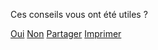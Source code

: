 <div data-controller="switch feedback plausible" 
    data-switch-delay-value="500" 
    data-action="
        switch:switched->feedback#focusIfVisible 
        feedback:sent->switch#switch
    "
    data-switch-sources-param="feedback"
    data-switch-destinations-param="thankyou partager"
    data-feedback-endpoint-value="http://localhost:5500">
    <div data-switch-screen="controls" 
        data-action="pageChanged@document->switch#switch"
        data-switch-sources-param="feedback thankyou partager"
        data-switch-destinations-param="controls">
        <p>Ces conseils vous ont été utiles ?</p>
        <div class="feedback-controls">
            <a class="button button-outline button-feedback button-feedback-positif" 
            href="" role="button"
            data-action="switch#switch feedback#setPositiveFeedback plausible#record"
            data-plausible-event-name-param="Avis positif"
            data-switch-sources-param="controls" 
            data-switch-destinations-param="feedback">Oui</a>
            <a class="button button-outline button-feedback button-feedback-negatif" 
            href="" role="button"
            data-action="switch#switch feedback#setNegativeFeedback plausible#record"
            data-plausible-event-name-param="Avis négatif"
            data-switch-sources-param="controls" 
            data-switch-destinations-param="feedback">Non</a>
            <a class="button button-outline button-partager button-feedback-partager" 
            href="" role="button"
            data-action="switch#switch plausible#record"
            data-plausible-event-name-param="Menu Partager"
            data-switch-sources-param="controls" 
            data-switch-destinations-param="partager">Partager</a>
            <a class="button button-outline button-imprimer button-feedback-imprimer js-impression" 
            href="" role="button">Imprimer</a>
        </div>
    </div>
    <div class="feedback-form" hidden data-switch-screen="feedback">
        <form data-action="feedback#send">
            <fieldset>
                <p role="status">Merci pour votre retour.</p>
                <label for="message_conseils">Pouvez-vous nous en dire plus, afin que nous puissions améliorer ces conseils ?</label>
                <textarea 
                id="message_conseils" name="message" rows="9" cols="20" required 
                data-feedback-target="textarea"
                ></textarea>
            </fieldset>
            <div class="form-controls">
                <input type="submit" class="button" value="Envoyer mes remarques">
            </div>
        </form>
        <p class="feedback-email">ou écrivez-nous à : <a href="mailto:contact@mesconseilscovid.fr">contact@mesconseilscovid.fr</a></p>
    </div>
    <div class="feedback-thankyou" hidden data-switch-screen="thankyou">
        <p role="status">
            Merci beaucoup pour votre message qui nous aidera à améliorer les conseils.
        </p>
    </div>
    <div class="feedback-partager" hidden data-switch-screen="partager"
        data-controller="share">
        <p role="status">
            Faites connaître Mes Conseils Covid en partageant ce lien (votre situation personnelle ne sera pas transmise) :
        </p>
        <ul>
            <li>
                <a href="https://wa.me/?text=Mes%20Conseils%20Covid%20%3A%20Des%20conseils%20personnels%20pour%20agir%20contre%20le%20virus%20%E2%80%94%20https%3A%2F%2Fmesconseilscovid.sante.gouv.fr%2F" class="button button-outline button-feedback-social-whatsapp" target="_blank" rel="noopener noreferrer"
                data-action="plausible#record"
                data-plausible-event-name-param="Partager avec…"
                data-plausible-props-param='{"service": "whatsapp"}'
                >sur WhatsApp</a>
            </li>
            <li>
                <a href="fb-messenger://share/?link=https%3A%2F%2Fmesconseilscovid.sante.gouv.fr%2F&app_id=199122945319221" class="button button-outline button-feedback-social-messenger" target="_blank" rel="noopener noreferrer"
                data-action="plausible#record"
                data-plausible-event-name-param="Partager avec…"
                data-plausible-props-param='{"service": "messenger"}'
                >sur Messenger</a>
            </li>
            <li>
                <a href="javascript:;" class="button button-outline button-feedback-partager"
                data-action="plausible#record share#open"
                data-share-target="link"
                data-plausible-event-name-param="Partager avec…"
                data-plausible-props-param='{"service": "autres"}'
                >autres moyens</a>
            </li>
        </ul>
    </div>
</div>
